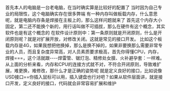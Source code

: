 首先本人的电脑是一台老电脑，在当时确实算是比较好的配置了
当时因为自己专业的局限性，这个电脑确实存在很多弊端
有一种内存叫做板载内存，什么意思呢，就是电脑内存条是焊接在主板上的，那么这样问题就来了
首先这个内存大小固定，第二还不能换个新的，用行话叫做不可插拔，那么在硬件有这个概念，其实软件也是有这个概念的
在软件设计原则中：第一条原则就是开闭原则，什么是开闭原则呢？就是对扩展开放，对修改关闭。这就是常见的接口开发。
比如这个板载内存是4G，如果我想把他换掉，那么是换不掉的，如果非要换那么需要非常专业的人员，而且复杂度异常高，对人员素质要求极高，首先你得懂CPU，内存，焊接===，这个活就跟----焊雷管、锯灯泡、精修处女膜、火补避孕套：一样难。
从上面的分析来看，内存和CPU的连接方式就不对，不符合开闭原则，导致难扩展，难更换，难修改，那什么才是正确的姿势呢
就是定义良好的接口，比如说像USD接口==你插入鼠标可以用，插入键盘也行对吧？如果从软件层面讲，就是接口开发，定义良好的接口，代码就会非常容易扩展和维护

